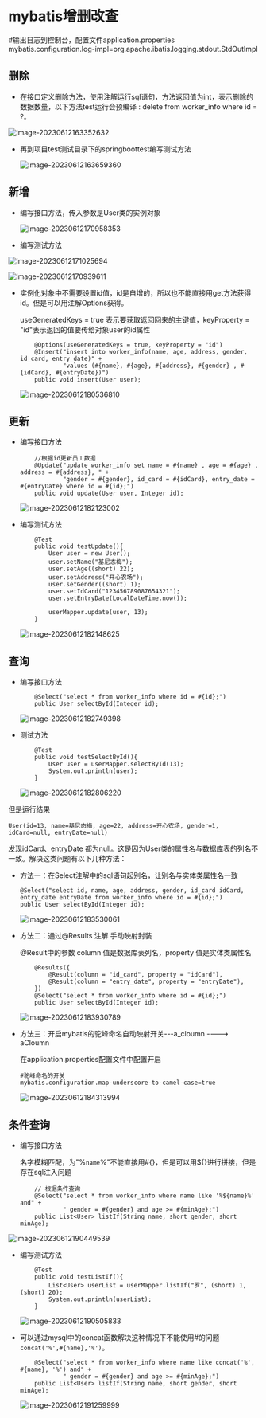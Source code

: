 # mybatis增删改查

\#输出日志到控制台，配置文件application.properties
mybatis.configuration.log-impl=org.apache.ibatis.logging.stdout.StdOutImpl

## 删除

* 在接口定义删除方法，使用注解运行sql语句，方法返回值为int，表示删除的数据数量，以下方法test运行会预编译 : delete from worker_info where id = ?。

![image-20230612163352632](img/image-20230612163352632.png)

* 再到项目test测试目录下的springboottest编写测试方法

  ![image-20230612163659360](img/image-20230612163659360.png)

## 新增

* 编写接口方法，传入参数是User类的实例对象

  ![image-20230612170958353](img/image-20230612170958353.png)

* 编写测试方法

![image-20230612171025694](img/image-20230612171025694.png)

![image-20230612170939611](img/image-20230612170939611.png)

* 实例化对象中不需要设置id值，id是自增的，所以也不能直接用get方法获得id。但是可以用注解Options获得。

  useGeneratedKeys = true 表示要获取返回回来的主键值，keyProperty = "id"表示返回的值要传给对象user的id属性

  ```
      @Options(useGeneratedKeys = true, keyProperty = "id")
      @Insert("insert into worker_info(name, age, address, gender, id_card, entry_date)" +
              "values (#{name}, #{age}, #{address}, #{gender} , #{idCard}, #{entryDate})")
      public void insert(User user);
  ```

  

  ![image-20230612180536810](img/image-20230612180536810.png)

## 更新

* 编写接口方法

  ```
      //根据id更新员工数据
      @Update("update worker_info set name = #{name} , age = #{age} , address = #{address}, " +
              "gender = #{gender}, id_card = #{idCard}, entry_date = #{entryDate} where id = #{id};")
      public void update(User user, Integer id);
  ```

  

  ![image-20230612182123002](img/image-20230612182123002.png)

* 编写测试方法

  ```
      @Test
      public void testUpdate(){
          User user = new User();
          user.setName("基尼态梅");
          user.setAge((short) 22);
          user.setAddress("开心农场");
          user.setGender((short) 1);
          user.setIdCard("123456789087654321");
          user.setEntryDate(LocalDateTime.now());
  
          userMapper.update(user, 13);
      }
  ```

  

  ![image-20230612182148625](img/image-20230612182148625.png)

## 查询

* 编写接口方法

  ```
      @Select("select * from worker_info where id = #{id};")
      public User selectById(Integer id);
  ```

  

  ![image-20230612182749398](img/image-20230612182749398.png)

* 测试方法

  ```
      @Test
      public void testSelectById(){
          User user = userMapper.selectById(13);
          System.out.println(user);
      }
  ```

  

  ![image-20230612182806220](img/image-20230612182806220.png)

但是运行结果

```
User(id=13, name=基尼态梅, age=22, address=开心农场, gender=1, idCard=null, entryDate=null)
```

发现idCard、entryDate 都为null。这是因为User类的属性名与数据库表的列名不一致。解决这类问题有以下几种方法：

* 方法一：在Select注解中的sql语句起别名，让别名与实体类属性名一致

  ```
  @Select("select id, name, age, address, gender, id_card idCard, entry_date entryDate from worker_info where id = #{id};")
  public User selectById(Integer id);
  ```

  ![image-20230612183530061](img/image-20230612183530061.png)

* 方法二：通过@Results 注解 手动映射封装

  @Result中的参数 column 值是数据库表列名，property 值是实体类属性名

  ```
      @Results({
          @Result(column = "id_card", property = "idCard"),
          @Result(column = "entry_date", property = "entryDate"),
      })
      @Select("select * from worker_info where id = #{id};")
      public User selectById(Integer id);
  ```

  

  ![image-20230612183930789](img/image-20230612183930789.png)

* 方法三：开启mybatis的驼峰命名自动映射开关---a_cloumn  ---->  aCloumn

  在application.properties配置文件中配置开启

  ```
  #驼峰命名的开关
  mybatis.configuration.map-underscore-to-camel-case=true
  ```

  

  ![image-20230612184313994](img/image-20230612184313994.png)

## 条件查询

* 编写接口方法

  名字模糊匹配，为"%`name`%"不能直接用#{}，但是可以用${}进行拼接，但是存在sql注入问题

  ```
      // 根据条件查询
      @Select("select * from worker_info where name like '%${name}%' and" +
              " gender = #{gender} and age >= #{minAge};")
      public List<User> listIf(String name, short gender, short minAge);
  ```

![image-20230612190449539](img/image-20230612190449539.png)

* 编写测试方法

  ```
      @Test
      public void testListIf(){
          List<User> userList = userMapper.listIf("罗", (short) 1, (short) 20);
          System.out.println(userList);
      }
  ```

  ![image-20230612190505833](img/image-20230612190505833.png)

* 可以通过mysql中的concat函数解决这种情况下不能使用#的问题`concat('%',#{name},'%')`。

  ```
      @Select("select * from worker_info where name like concat('%', #{name}, '%') and" +
              " gender = #{gender} and age >= #{minAge};")
      public List<User> listIf(String name, short gender, short minAge);
  ```

  ![image-20230612191259999](img/image-20230612191259999.png)